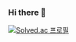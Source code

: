 ### Hi there 👋
[![Solved.ac 프로필](http://mazassumnida.wtf/api/v2/generate_badge?boj=bergi1137)](https://solved.ac/bergi1137)


<!--
**ROKO02/ROKO02** is a ✨ _special_ ✨ repository because its `README.md` (this file) appears on your GitHub profile.

Here are some ideas to get you started:

- 🔭 I’m currently working on ...
- 🌱 I’m currently learning ...
- 👯 I’m looking to collaborate on ...
- 🤔 I’m looking for help with ...
- 💬 Ask me about ...
- 📫 How to reach me: ...
- 😄 Pronouns: ...
- ⚡ Fun fact: ...
-->

